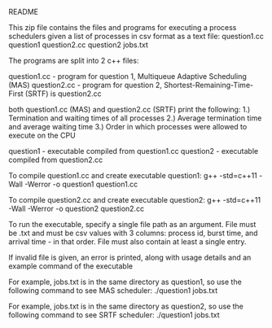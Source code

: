 README

This zip file contains the files and programs for executing a process schedulers given a list of processes in csv format as a text file:
question1.cc
question1
question2.cc
question2
jobs.txt

The programs are split into 2 c++ files:

question1.cc - program for question 1, Multiqueue Adaptive Scheduling (MAS)
question2.cc - program for question 2, Shortest-Remaining-Time-First (SRTF) is question2.cc

both question1.cc (MAS) and question2.cc (SRTF) print the following:
1.) Termination and waiting times of all processes
2.) Average termination time and average waiting time
3.) Order in which processes were allowed to execute on the CPU

question1 - executable compiled from question1.cc
question2 - executable compiled from question2.cc

To compile question1.cc and create executable question1:
g++ -std=c++11 -Wall -Werror -o question1 question1.cc

To compile question2.cc and create executable question2:
g++ -std=c++11 -Wall -Werror -o question2 question2.cc

To run the executable, specify a single file path as an argument. File must be .txt and must be csv values with 3 columns: process id, burst time, and arrival time - in that order. File must also contain at least a single entry.

If invalid file is given, an error is printed, along with usage details and an example command of the executable

For example, jobs.txt is in the same directory as question1, so use the following command to see MAS scheduler:
./question1 jobs.txt

For example, jobs.txt is in the same directory as question2, so use the following command to see SRTF scheduler:
./question1 jobs.txt
